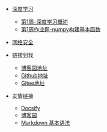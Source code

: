 <!-- _navbar.md -->
* [深度学习](./Article/dl/README.md)
  * [第1周-深度学习概述](Article/dl/第1周-深度学习概述.md)
  * [第1周作业题-numpy构建基本函数](Article/dl/第1周作业题-numpy构建基本函数.md)


* [网络安全]()


* 链接到我
  * [博客园地址](https://www.cnblogs.com/xxb667/)
  * [Github地址](https://github.com/xxb667)
  * [Gitee地址](https://gitee.com/xxb667)


* 友情链接
  * [Docsify](https://docsify.js.org/#/)
  * [博客园](https://www.cnblogs.com/)
  * [Markdown 基本语法](https://markdown.com.cn/basic-syntax/)